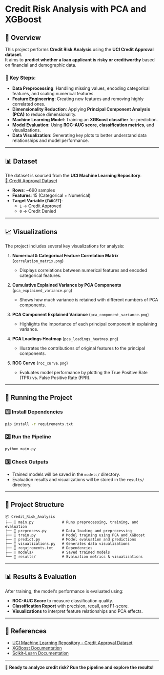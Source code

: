 # Credit Risk Analysis with PCA and XGBoost

## 📌 Overview
This project performs **Credit Risk Analysis** using the **UCI Credit Approval dataset**.  
It aims to **predict whether a loan applicant is risky or creditworthy** based on financial and demographic data.

### 🔹 Key Steps:
- **Data Preprocessing**: Handling missing values, encoding categorical features, and scaling numerical features.
- **Feature Engineering**: Creating new features and removing highly correlated ones.
- **Dimensionality Reduction**: Applying **Principal Component Analysis (PCA)** to reduce dimensionality.
- **Machine Learning Model**: Training an **XGBoost classifier** for prediction.
- **Model Evaluation**: Using **ROC-AUC score**, **classification metrics**, and visualizations.
- **Data Visualization**: Generating key plots to better understand data relationships and model performance.

---

## 📊 Dataset
The dataset is sourced from the **UCI Machine Learning Repository**:  
[📂 Credit Approval Dataset](https://archive.ics.uci.edu/ml/machine-learning-databases/credit-screening/crx.data)  

- **Rows**: ~690 samples  
- **Features**: 15 (Categorical + Numerical)  
- **Target Variable (`TARGET`)**:  
  - `1` → Credit Approved  
  - `0` → Credit Denied  

---

## 📈 Visualizations
The project includes several key visualizations for analysis:

1. **Numerical & Categorical Feature Correlation Matrix** (`correlation_matrix.png`)
   - Displays correlations between numerical features and encoded categorical features.
   
2. **Cumulative Explained Variance by PCA Components** (`pca_explained_variance.png`)
   - Shows how much variance is retained with different numbers of PCA components.
   
3. **PCA Component Explained Variance** (`pca_component_variance.png`)
   - Highlights the importance of each principal component in explaining variance.
   
4. **PCA Loadings Heatmap** (`pca_loadings_heatmap.png`)
   - Illustrates the contributions of original features to the principal components.

5. **ROC Curve** (`roc_curve.png`)
   - Evaluates model performance by plotting the True Positive Rate (TPR) vs. False Positive Rate (FPR).

---

## 🚀 Running the Project
### 1️⃣ Install Dependencies
```bash
pip install -r requirements.txt
```

### 2️⃣ Run the Pipeline
```bash
python main.py
```

### 3️⃣ Check Outputs
- Trained models will be saved in the `models/` directory.
- Evaluation results and visualizations will be stored in the `results/` directory.

---

## 📂 Project Structure
```
📦 Credit_Risk_Analysis
├── 📄 main.py             # Runs preprocessing, training, and evaluation
├── 📄 preprocess.py       # Data loading and preprocessing
├── 📄 train.py            # Model training using PCA and XGBoost
├── 📄 predict.py          # Model evaluation and predictions
├── 📄 visualizations.py   # Generates data visualizations
├── 📄 requirements.txt    # Dependencies
├── 📂 models/             # Saved trained models
└── 📂 results/            # Evaluation metrics & visualizations
```

---

## 📊 Results & Evaluation
After training, the model's performance is evaluated using:
- **ROC-AUC Score** to measure classification quality.
- **Classification Report** with precision, recall, and F1-score.
- **Visualizations** to interpret feature relationships and PCA effects.

---

## 🔗 References
- [UCI Machine Learning Repository - Credit Approval Dataset](https://archive.ics.uci.edu/ml/machine-learning-databases/credit-screening/crx.data)
- [XGBoost Documentation](https://xgboost.readthedocs.io/en/latest/)
- [Scikit-Learn Documentation](https://scikit-learn.org/stable/)

---

🚀 **Ready to analyze credit risk? Run the pipeline and explore the results!**
